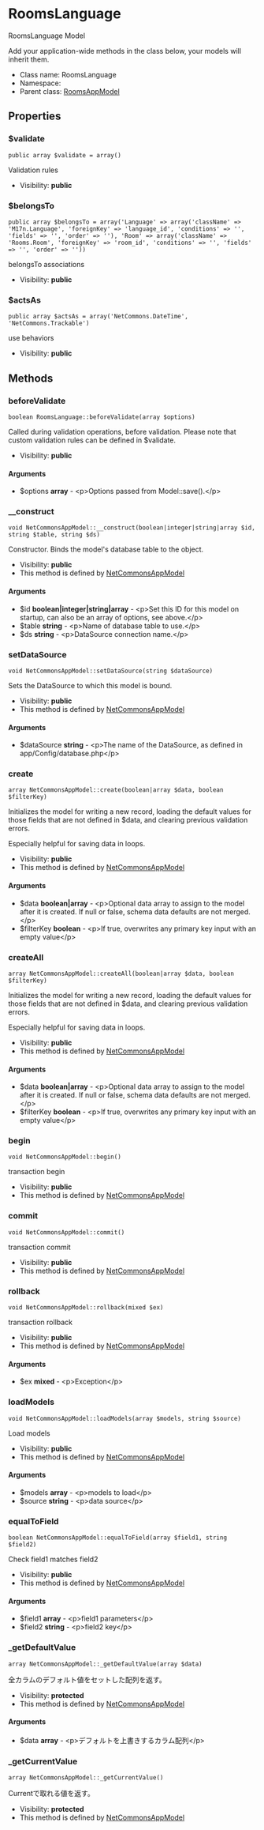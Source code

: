 RoomsLanguage
===============

RoomsLanguage Model

Add your application-wide methods in the class below, your models
will inherit them.


* Class name: RoomsLanguage
* Namespace: 
* Parent class: [RoomsAppModel](RoomsAppModel.md)





Properties
----------


### $validate

    public array $validate = array()

Validation rules



* Visibility: **public**


### $belongsTo

    public array $belongsTo = array('Language' => array('className' => 'M17n.Language', 'foreignKey' => 'language_id', 'conditions' => '', 'fields' => '', 'order' => ''), 'Room' => array('className' => 'Rooms.Room', 'foreignKey' => 'room_id', 'conditions' => '', 'fields' => '', 'order' => ''))

belongsTo associations



* Visibility: **public**


### $actsAs

    public array $actsAs = array('NetCommons.DateTime', 'NetCommons.Trackable')

use behaviors



* Visibility: **public**


Methods
-------


### beforeValidate

    boolean RoomsLanguage::beforeValidate(array $options)

Called during validation operations, before validation. Please note that custom
validation rules can be defined in $validate.



* Visibility: **public**


#### Arguments
* $options **array** - &lt;p&gt;Options passed from Model::save().&lt;/p&gt;



### __construct

    void NetCommonsAppModel::__construct(boolean|integer|string|array $id, string $table, string $ds)

Constructor. Binds the model's database table to the object.



* Visibility: **public**
* This method is defined by [NetCommonsAppModel](NetCommonsAppModel.md)


#### Arguments
* $id **boolean|integer|string|array** - &lt;p&gt;Set this ID for this model on startup,
can also be an array of options, see above.&lt;/p&gt;
* $table **string** - &lt;p&gt;Name of database table to use.&lt;/p&gt;
* $ds **string** - &lt;p&gt;DataSource connection name.&lt;/p&gt;



### setDataSource

    void NetCommonsAppModel::setDataSource(string $dataSource)

Sets the DataSource to which this model is bound.



* Visibility: **public**
* This method is defined by [NetCommonsAppModel](NetCommonsAppModel.md)


#### Arguments
* $dataSource **string** - &lt;p&gt;The name of the DataSource, as defined in app/Config/database.php&lt;/p&gt;



### create

    array NetCommonsAppModel::create(boolean|array $data, boolean $filterKey)

Initializes the model for writing a new record, loading the default values
for those fields that are not defined in $data, and clearing previous validation errors.

Especially helpful for saving data in loops.

* Visibility: **public**
* This method is defined by [NetCommonsAppModel](NetCommonsAppModel.md)


#### Arguments
* $data **boolean|array** - &lt;p&gt;Optional data array to assign to the model after it is created. If null or false,
  schema data defaults are not merged.&lt;/p&gt;
* $filterKey **boolean** - &lt;p&gt;If true, overwrites any primary key input with an empty value&lt;/p&gt;



### createAll

    array NetCommonsAppModel::createAll(boolean|array $data, boolean $filterKey)

Initializes the model for writing a new record, loading the default values
for those fields that are not defined in $data, and clearing previous validation errors.

Especially helpful for saving data in loops.

* Visibility: **public**
* This method is defined by [NetCommonsAppModel](NetCommonsAppModel.md)


#### Arguments
* $data **boolean|array** - &lt;p&gt;Optional data array to assign to the model after it is created. If null or false,
  schema data defaults are not merged.&lt;/p&gt;
* $filterKey **boolean** - &lt;p&gt;If true, overwrites any primary key input with an empty value&lt;/p&gt;



### begin

    void NetCommonsAppModel::begin()

transaction begin



* Visibility: **public**
* This method is defined by [NetCommonsAppModel](NetCommonsAppModel.md)




### commit

    void NetCommonsAppModel::commit()

transaction commit



* Visibility: **public**
* This method is defined by [NetCommonsAppModel](NetCommonsAppModel.md)




### rollback

    void NetCommonsAppModel::rollback(mixed $ex)

transaction rollback



* Visibility: **public**
* This method is defined by [NetCommonsAppModel](NetCommonsAppModel.md)


#### Arguments
* $ex **mixed** - &lt;p&gt;Exception&lt;/p&gt;



### loadModels

    void NetCommonsAppModel::loadModels(array $models, string $source)

Load models



* Visibility: **public**
* This method is defined by [NetCommonsAppModel](NetCommonsAppModel.md)


#### Arguments
* $models **array** - &lt;p&gt;models to load&lt;/p&gt;
* $source **string** - &lt;p&gt;data source&lt;/p&gt;



### equalToField

    boolean NetCommonsAppModel::equalToField(array $field1, string $field2)

Check field1 matches field2



* Visibility: **public**
* This method is defined by [NetCommonsAppModel](NetCommonsAppModel.md)


#### Arguments
* $field1 **array** - &lt;p&gt;field1 parameters&lt;/p&gt;
* $field2 **string** - &lt;p&gt;field2 key&lt;/p&gt;



### _getDefaultValue

    array NetCommonsAppModel::_getDefaultValue(array $data)

全カラムのデフォルト値をセットした配列を返す。



* Visibility: **protected**
* This method is defined by [NetCommonsAppModel](NetCommonsAppModel.md)


#### Arguments
* $data **array** - &lt;p&gt;デフォルトを上書きするカラム配列&lt;/p&gt;



### _getCurrentValue

    array NetCommonsAppModel::_getCurrentValue()

Currentで取れる値を返す。



* Visibility: **protected**
* This method is defined by [NetCommonsAppModel](NetCommonsAppModel.md)



